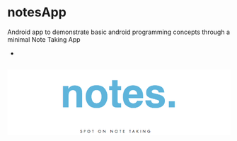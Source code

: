 # notesApp
Android app to demonstrate basic android programming concepts through a minimal Note Taking App

-
![](screens/large.png)
-
